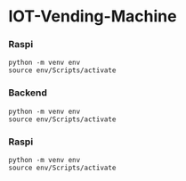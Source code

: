 # IOT-Vending-Machine


### Raspi
```
python -m venv env 
source env/Scripts/activate 

```
### Backend
```
python -m venv env 
source env/Scripts/activate 

```
### Raspi
```
python -m venv env 
source env/Scripts/activate 

```
